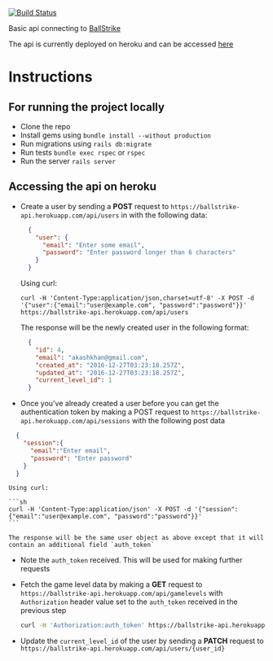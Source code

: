 [![Build Status](https://travis-ci.org/akash93/ball-strike-api.svg?branch=master)](https://travis-ci.org/akash93/ball-strike-api)

Basic api connecting to [ BallStrike ]( https://github.com/akash93/ball-strike )

The api is currently deployed on heroku and can be accessed [here](https://ballstrike-api.herokuapp.com)

# Instructions

## For running the project locally

  * Clone the repo
  * Install gems using `bundle install --without production`
  * Run migrations using `rails db:migrate`
  * Run tests `bundle exec rspec` or `rspec`
  * Run the server `rails server`

## Accessing the api on heroku

  * Create a user by sending a **POST** request to `https://ballstrike-api.herokuapp.com/api/users` in with the following data:

    ```json
      {
        "user": {
          "email": "Enter some email",
          "password": "Enter password longer than 6 characters"
        }
      }
    ```
    Using curl:

    `curl -H 'Content-Type:application/json,charset=utf-8' -X POST -d '{"user":{"email":"user@example.com", "password":"password"}}' https://ballstrike-api.herokuapp.com/api/users `

    The response will be the newly created user in the following format:

    ```json
      {
        "id": 4,
        "email": "akashkhan@gmail.com",
        "created_at": "2016-12-27T03:23:18.257Z",
        "updated_at": "2016-12-27T03:23:18.257Z",
        "current_level_id": 1
      }
    ```

  * Once you've already created a user before you can get the authentication token by making a POST request to
  `https://ballstrike-api.herokuapp.com/api/sessions` with the following post data

  ```json
    {
      "session":{
        "email":"Enter email",
        "password": "Enter password"
      }
    }
  ```
    Using curl:

    ```sh
    curl -H 'Content-Type:application/json' -X POST -d '{"session":{"email":"user@example.com", "password":"password"}}'
    ```
    
    The response will be the same user object as above except that it will contain an additional field `auth_token`

  * Note the `auth_token` received. This will be used for making further requests
  * Fetch the game level data by making a **GET** request to `https://ballstrike-api.herokuapp.com/api/gamelevels` with `Authorization` header value set to the `auth_token` received in the previous step

    ```sh
    curl -H 'Authorization:auth_token' https://ballstrike-api.herokuapp.com/api/gamelevels
    ```

  * Update the `current_level_id` of the user by sending a **PATCH** request to `https://ballstrike-api.herokuapp.com/api/users/{user_id}`
